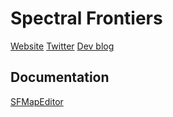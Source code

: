 # Spectral Frontiers

[Website](http://spectralfrontiers.com/)
[Twitter](https://twitter.com/specfrontiers)
[Dev blog](https://forums.tigsource.com/index.php?topic=64909.0)

## Documentation

[SFMapEditor](Documentation/SFMapEditor.md)
